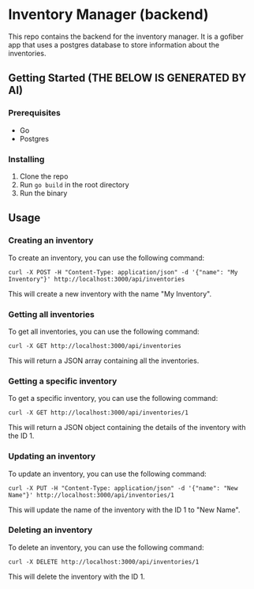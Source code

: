 # Inventory Manager (backend)
This repo contains the backend for the inventory manager. It is a gofiber app that uses a postgres database to store information about the inventories.

## Getting Started (THE BELOW IS GENERATED BY AI)

### Prerequisites

- Go
- Postgres

### Installing

1. Clone the repo
2. Run `go build` in the root directory
3. Run the binary

## Usage

### Creating an inventory

To create an inventory, you can use the following command:

```
curl -X POST -H "Content-Type: application/json" -d '{"name": "My Inventory"}' http://localhost:3000/api/inventories
```

This will create a new inventory with the name "My Inventory".

### Getting all inventories

To get all inventories, you can use the following command:

```
curl -X GET http://localhost:3000/api/inventories
```

This will return a JSON array containing all the inventories.

### Getting a specific inventory

To get a specific inventory, you can use the following command:

```
curl -X GET http://localhost:3000/api/inventories/1
```

This will return a JSON object containing the details of the inventory with the ID 1.

### Updating an inventory

To update an inventory, you can use the following command:

```
curl -X PUT -H "Content-Type: application/json" -d '{"name": "New Name"}' http://localhost:3000/api/inventories/1
```

This will update the name of the inventory with the ID 1 to "New Name".

### Deleting an inventory

To delete an inventory, you can use the following command:

```
curl -X DELETE http://localhost:3000/api/inventories/1
```

This will delete the inventory with the ID 1.
